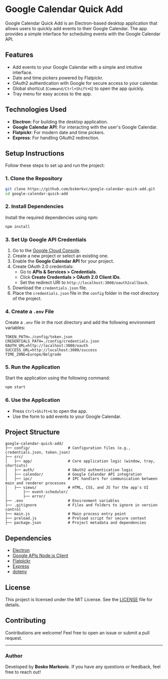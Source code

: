# Google Calendar Quick Add

Google Calendar Quick Add is an Electron-based desktop application that allows users to quickly add events to their Google Calendar. The app provides a simple interface for scheduling events with the Google Calendar API.

## Features

- Add events to your Google Calendar with a simple and intuitive interface.
- Date and time pickers powered by Flatpickr.
- OAuth2 authentication with Google for secure access to your calendar.
- Global shortcut (`Command/Ctrl+Shift+G`) to open the app quickly.
- Tray menu for easy access to the app.

## Technologies Used

- **Electron**: For building the desktop application.
- **Google Calendar API**: For interacting with the user's Google Calendar.
- **Flatpickr**: For modern date and time pickers.
- **Express**: For handling OAuth2 redirection.

## Setup Instructions

Follow these steps to set up and run the project:

### 1. Clone the Repository
```bash
git clone https://github.com/bskmrkvc/google-calendar-quick-add.git
cd google-calendar-quick-add
```

### 2. Install Dependencies

Install the required dependencies using npm:

```bash
npm install
```

### 3. Set Up Google API Credentials

1. Go to the [Google Cloud Console](https://console.cloud.google.com/).
2. Create a new project or select an existing one.
3. Enable the **Google Calendar API** for your project.
4. Create OAuth 2.0 credentials:
   - Go to **APIs & Services > Credentials**.
   - Click **Create Credentials > OAuth 2.0 Client IDs**.
   - Set the redirect URI to `http://localhost:3000/oauth2callback`.
5. Download the `credentials.json` file.
6. Place the `credentials.json` file in the `config` folder in the root directory of the project.

### 4. Create a `.env` File

Create a `.env` file in the root directory and add the following environment variables:

```
TOKEN_PATH=./config/token.json
CREDENTIALS_PATH=./config/credentials.json
OAUTH_URL=http://localhost:3000/oauth
SUCCESS_URL=http://localhost:3000/success
TIME_ZONE=Europe/Belgrade
```

### 5. Run the Application

Start the application using the following command:

```bash
npm start
```

### 6. Use the Application

- Press `Ctrl+Shift+G` to open the app.
- Use the form to add events to your Google Calendar.

## Project Structure

```
google-calendar-quick-add/
├── config/                 # Configuration files (e.g., credentials.json, token.json)
├── src/
│   ├── app/                # Core application logic (window, tray, shortcuts)
│   ├── auth/               # OAuth2 authentication logic
│   ├── calendar/           # Google Calendar API integration
│   ├── ipc/                # IPC handlers for communication between main and renderer processes
│   ├── views/              # HTML, CSS, and JS for the app's UI
│       ├── event-scheduler/
│       ├── error/
├── .env                    # Environment variables
├── .gitignore              # Files and folders to ignore in version control
├── main.js                 # Main process entry point
├── preload.js              # Preload script for secure context
├── package.json            # Project metadata and dependencies
```

## Dependencies

- [Electron](https://www.electronjs.org/)
- [Google APIs Node.js Client](https://github.com/googleapis/google-api-nodejs-client)
- [Flatpickr](https://flatpickr.js.org/)
- [Express](https://expressjs.com/)
- [dotenv](https://github.com/motdotla/dotenv)

## License

This project is licensed under the MIT License. See the [LICENSE](LICENSE) file for details.

## Contributing

Contributions are welcome! Feel free to open an issue or submit a pull request.

---

### Author

Developed by **Bosko Markovic**. If you have any questions or feedback, feel free to reach out!

